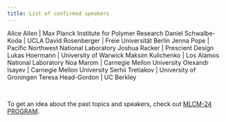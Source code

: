 ```yaml
---
title: List of confirmed speakers
---
```


Alice Allen | Max Planck Institute for Polymer Research 
Daniel Schwalbe-Koda | UCLA
David Rosenberger | Freie Universität Berlin
Jenna Pope | Pacific Northwest National Laboratory
Joshua Racker | Prescient Design
Lukas Hoermann | University of Warwick
Maksim Kulichenko | Los Alamos National Laboratory
Noa Marom | Carnegie Mellon University
Olexandr Isayev | Carnegie Mellon University
Serhii Tretiakov | University of Groningen
Teresa Head-Gordon | UC Berkley

<br>

To get an idea about the past topics and speakers, check out [MLCM-24 PROGRAM](https://mlcm-25.github.io/mlcm-24/program). 
